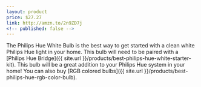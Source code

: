 ```yaml
---
layout: product
price: $27.27
link: http://amzn.to/2n9ZD7j
<!-- published: false -->
---
```


The Philips Hue White Bulb is the best way to get started with a clean white Philips Hue light in your home. This bulb will need to be paired with a [Philips Hue Bridge]({{ site.url }}/products/best-philips-hue-white-starter-kit). This bulb will be a great addition to your Philips Hue system in your home! You can also buy [RGB colored bulbs]({{ site.url }}/products/best-philips-hue-rgb-color-bulb).
